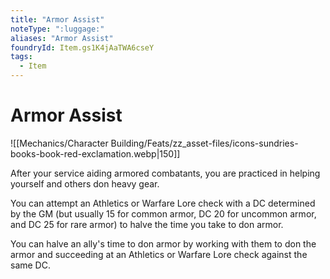 ```yaml
---
title: "Armor Assist"
noteType: ":luggage:"
aliases: "Armor Assist"
foundryId: Item.gs1K4jAaTWA6cseY
tags:
  - Item
---
```


# Armor Assist
![[Mechanics/Character Building/Feats/zz_asset-files/icons-sundries-books-book-red-exclamation.webp|150]]

After your service aiding armored combatants, you are practiced in helping yourself and others don heavy gear.

You can attempt an Athletics or Warfare Lore check with a DC determined by the GM (but usually 15 for common armor, DC 20 for uncommon armor, and DC 25 for rare armor) to halve the time you take to don armor.

You can halve an ally's time to don armor by working with them to don the armor and succeeding at an Athletics or Warfare Lore check against the same DC.
